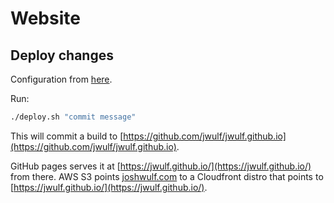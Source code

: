 # Website

## Deploy changes

Configuration from [here](https://gohugo.io/hosting-and-deployment/hosting-on-github/).

Run:

```bash
./deploy.sh "commit message"
```

This will commit a build to [https://github.com/jwulf/jwulf.github.io](https://github.com/jwulf/jwulf.github.io).

GitHub pages serves it at [https://jwulf.github.io/](https://jwulf.github.io/) from there. AWS S3 points [joshwulf.com](https://joshwulf.com) to a Cloudfront distro that points to [https://jwulf.github.io/](https://jwulf.github.io/).